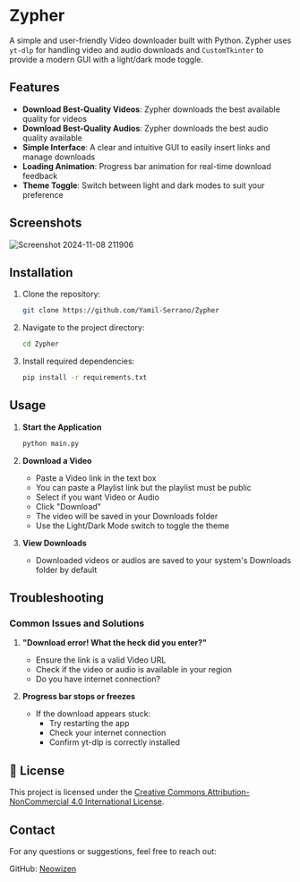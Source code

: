 # Zypher

A simple and user-friendly Video downloader built with Python. Zypher uses `yt-dlp` for handling video and audio downloads and `CustomTkinter` to provide a modern GUI with a light/dark mode toggle.

## Features

- **Download Best-Quality Videos**: Zypher downloads the best available quality for videos
- **Download Best-Quality Audios**: Zypher downloads the best audio quality available 
- **Simple Interface**: A clear and intuitive GUI to easily insert links and manage downloads
- **Loading Animation**: Progress bar animation for real-time download feedback
- **Theme Toggle**: Switch between light and dark modes to suit your preference

## Screenshots

![Screenshot 2024-11-08 211906](https://github.com/user-attachments/assets/099e3567-aeca-4040-9c71-3d0fa179e8db)


## Installation

1. Clone the repository:
   ```bash
   git clone https://github.com/Yamil-Serrano/Zypher
   ```

2. Navigate to the project directory:
   ```bash
   cd Zypher
   ```

3. Install required dependencies:
   ```bash
   pip install -r requirements.txt
   ```

## Usage

1. **Start the Application**
   ```bash
   python main.py
   ```

2. **Download a Video**
   - Paste a Video link in the text box
   - You can paste a Playlist link but the playlist must be public
   - Select if you want Video or Audio
   - Click "Download"
   - The video will be saved in your Downloads folder
   - Use the Light/Dark Mode switch to toggle the theme

3. **View Downloads**
   - Downloaded videos or audios are saved to your system's Downloads folder by default

## Troubleshooting

### Common Issues and Solutions

1. **"Download error! What the heck did you enter?"**
   - Ensure the link is a valid Video URL
   - Check if the video or audio is available in your region
   - Do you have internet connection?

2. **Progress bar stops or freezes**
   - If the download appears stuck:
     - Try restarting the app
     - Check your internet connection
     - Confirm yt-dlp is correctly installed

## 📝 License

This project is licensed under the [Creative Commons Attribution-NonCommercial 4.0 International License](LICENSE.md).

## Contact

For any questions or suggestions, feel free to reach out:

GitHub: [Neowizen](https://github.com/Yamil-Serrano)
